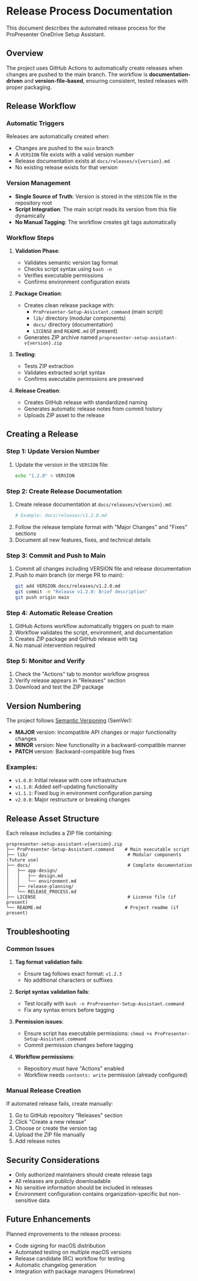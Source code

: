 # Release Process Documentation

This document describes the automated release process for the ProPresenter OneDrive Setup Assistant.

## Overview

The project uses GitHub Actions to automatically create releases when changes are pushed to the main branch. The workflow is **documentation-driven** and **version-file-based**, ensuring consistent, tested releases with proper packaging.

## Release Workflow

### Automatic Triggers

Releases are automatically created when:
- Changes are pushed to the `main` branch
- A `VERSION` file exists with a valid version number
- Release documentation exists at `docs/releases/v{version}.md`
- No existing release exists for that version

### Version Management

- **Single Source of Truth**: Version is stored in the `VERSION` file in the repository root
- **Script Integration**: The main script reads its version from this file dynamically
- **No Manual Tagging**: The workflow creates git tags automatically

### Workflow Steps

1. **Validation Phase**:
   - Validates semantic version tag format
   - Checks script syntax using `bash -n`
   - Verifies executable permissions
   - Confirms environment configuration exists

2. **Package Creation**:
   - Creates clean release package with:
     - `ProPresenter-Setup-Assistant.command` (main script)
     - `lib/` directory (modular components)
     - `docs/` directory (documentation)
     - `LICENSE` and `README.md` (if present)
   - Generates ZIP archive named `propresenter-setup-assistant-v{version}.zip`

3. **Testing**:
   - Tests ZIP extraction
   - Validates extracted script syntax
   - Confirms executable permissions are preserved

4. **Release Creation**:
   - Creates GitHub release with standardized naming
   - Generates automatic release notes from commit history
   - Uploads ZIP asset to the release

## Creating a Release

### Step 1: Update Version Number

1. Update the version in the `VERSION` file:
   ```bash
   echo "1.2.0" > VERSION
   ```

### Step 2: Create Release Documentation

1. Create release documentation at `docs/releases/v{version}.md`:
   ```bash
   # Example: docs/releases/v1.2.0.md
   ```
2. Follow the release template format with "Major Changes" and "Fixes" sections
3. Document all new features, fixes, and technical details

### Step 3: Commit and Push to Main

1. Commit all changes including VERSION file and release documentation
2. Push to main branch (or merge PR to main):
   ```bash
   git add VERSION docs/releases/v1.2.0.md
   git commit -m "Release v1.2.0: Brief description"
   git push origin main
   ```

### Step 4: Automatic Release Creation

1. GitHub Actions workflow automatically triggers on push to main
2. Workflow validates the script, environment, and documentation
3. Creates ZIP package and GitHub release with tag
4. No manual intervention required

### Step 5: Monitor and Verify

1. Check the "Actions" tab to monitor workflow progress
2. Verify release appears in "Releases" section
3. Download and test the ZIP package

## Version Numbering

The project follows [Semantic Versioning](https://semver.org/) (SemVer):

- **MAJOR** version: Incompatible API changes or major functionality changes
- **MINOR** version: New functionality in a backward-compatible manner
- **PATCH** version: Backward-compatible bug fixes

### Examples:
- `v1.0.0`: Initial release with core infrastructure
- `v1.1.0`: Added self-updating functionality
- `v1.1.1`: Fixed bug in environment configuration parsing
- `v2.0.0`: Major restructure or breaking changes

## Release Asset Structure

Each release includes a ZIP file containing:

```
propresenter-setup-assistant-v{version}.zip
├── ProPresenter-Setup-Assistant.command    # Main executable script
├── lib/                                     # Modular components (future use)
├── docs/                                    # Complete documentation
│   ├── app-design/
│   │   ├── design.md
│   │   └── environment.md
│   ├── release-planning/
│   └── RELEASE_PROCESS.md
├── LICENSE                                  # License file (if present)
└── README.md                               # Project readme (if present)
```

## Troubleshooting

### Common Issues

1. **Tag format validation fails**:
   - Ensure tag follows exact format: `v1.2.3`
   - No additional characters or suffixes

2. **Script syntax validation fails**:
   - Test locally with `bash -n ProPresenter-Setup-Assistant.command`
   - Fix any syntax errors before tagging

3. **Permission issues**:
   - Ensure script has executable permissions: `chmod +x ProPresenter-Setup-Assistant.command`
   - Commit permission changes before tagging

4. **Workflow permissions**:
   - Repository must have "Actions" enabled
   - Workflow needs `contents: write` permission (already configured)

### Manual Release Creation

If automated release fails, create manually:

1. Go to GitHub repository "Releases" section
2. Click "Create a new release"
3. Choose or create the version tag
4. Upload the ZIP file manually
5. Add release notes

## Security Considerations

- Only authorized maintainers should create release tags
- All releases are publicly downloadable
- No sensitive information should be included in releases
- Environment configuration contains organization-specific but non-sensitive data

## Future Enhancements

Planned improvements to the release process:
- Code signing for macOS distribution
- Automated testing on multiple macOS versions
- Release candidate (RC) workflow for testing
- Automatic changelog generation
- Integration with package managers (Homebrew)